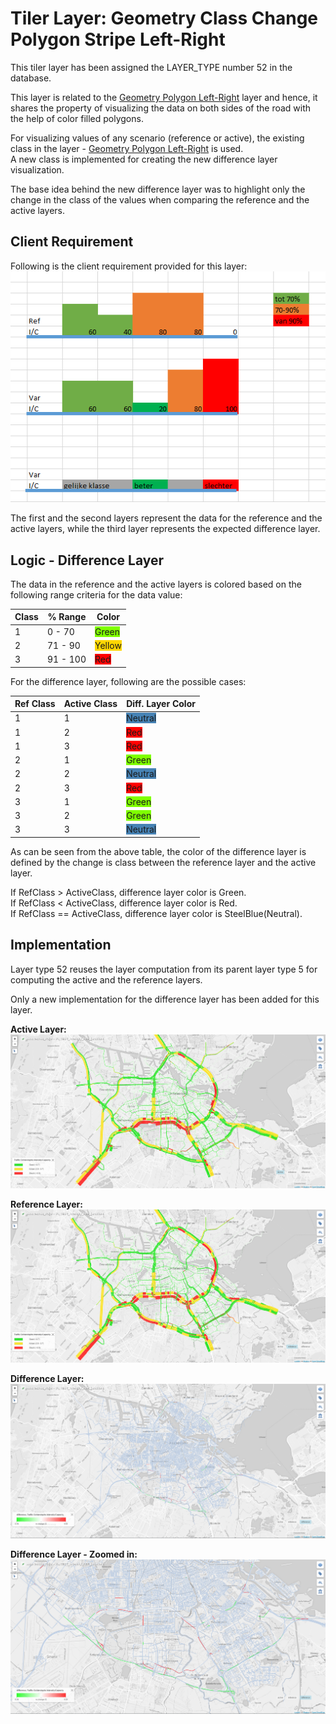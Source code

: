 # Tiler Layer: Geometry Class Change Polygon Stripe Left-Right

This tiler layer has been assigned the LAYER_TYPE number 52 in the database.


This layer is related to the [Geometry Polygon Left-Right](./Layer-GeometryPolygonLR.md) layer and hence, it shares the property of visualizing the data on both sides of the road with the help of color filled polygons.

For visualizing values of any scenario (reference or active), the existing class in the layer - [Geometry Polygon Left-Right](./Layer-GeometryPolygonLR.md) is used.  
A new class is implemented for creating the new difference layer visualization.

The base idea behind the new difference layer was to highlight only the change in the class of the values when comparing the reference and the active layers.

## Client Requirement

Following is the client requirement provided for this layer:
![Layer52ClientRequirement](./images/Layer52_clientRequirement.PNG)

The first and the second layers represent the data for the reference and the active layers, while the third layer represents the expected difference layer. 

## Logic - Difference Layer

The data in the reference and the active layers is colored based on the following range criteria for the data value:

|Class|% Range|Color|
|---|---|---|
|1|0 - 70|<span style="background-color:chartreuse">Green</span>|
|2|71 - 90|<span style="background-color:gold">Yellow</span>|
|3|91 - 100|<span style="background-color:red">Red</span>|

For the difference layer, following are the possible cases:

|Ref Class|Active Class|Diff. Layer Color|
|---|---|---|
|1|1|<span style="background-color:steelblue">Neutral</span>|
|1|2|<span style="background-color:red">Red</span>|
|1|3|<span style="background-color:red">Red</span>|
|2|1|<span style="background-color:chartreuse">Green</span>|
|2|2|<span style="background-color:steelblue">Neutral</span>|
|2|3|<span style="background-color:red">Red</span>|
|3|1|<span style="background-color:chartreuse">Green</span>|
|3|2|<span style="background-color:chartreuse">Green</span>|
|3|3|<span style="background-color:steelblue">Neutral</span>|

As can be seen from the above table, the color of the difference layer is defined by the change is class between the reference layer and the active layer.

If RefClass > ActiveClass, difference layer color is Green.  
If RefClass < ActiveClass, difference layer color is Red.  
If RefClass == ActiveClass, difference layer color is SteelBlue(Neutral).

## Implementation

Layer type 52 reuses the layer computation from its parent layer type 5 for computing the active and the reference layers.

Only a new implementation for the difference layer has been added for this layer.

**Active Layer:**
![ActiveLayer](./images/Layer52_ActiveLayer.PNG)

**Reference Layer:**
![ReferenceLayer](./images/Layer52_RefLayer.PNG)


**Difference Layer:**
![ReferenceLayer](./images/Layer52_DiffLayer.PNG)

**Difference Layer - Zoomed in:**
![ReferenceLayer](./images/Layer52_DiffLayer_ZoomedIn.PNG)